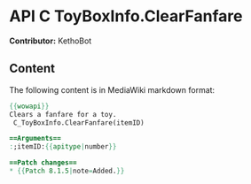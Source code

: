 # API C ToyBoxInfo.ClearFanfare

**Contributor:** KethoBot

## Content

The following content is in MediaWiki markdown format:

```mediawiki
{{wowapi}}
Clears a fanfare for a toy.
 C_ToyBoxInfo.ClearFanfare(itemID)

==Arguments==
:;itemID:{{apitype|number}}

==Patch changes==
* {{Patch 8.1.5|note=Added.}}
```